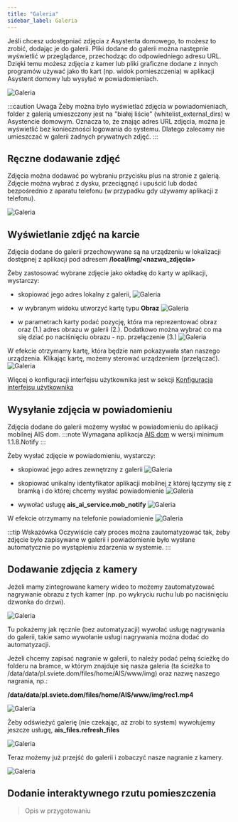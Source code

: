 ```yaml
---
title: "Galeria"
sidebar_label: Galeria
---
```



Jeśli chcesz udostępniać zdjęcia z Asystenta domowego, to możesz to zrobić, dodając je do galerii.
Pliki dodane do galerii można następnie wyświetlić w przeglądarce, przechodząc do odpowiedniego adresu URL.
Dzięki temu możesz zdjęcia z kamer lub pliki graficzne dodane z innych programów używać jako tło kart (np. widok pomieszczenia) w aplikacji Asystent domowy lub wysyłać w powiadomieniach.

![Galeria](/img/en/frontend/gallery_1.png)


:::caution Uwaga
Żeby można było wyświetlać zdjęcia w powiadomieniach, folder z galerią umieszczony jest na "białej liście" (whitelist_external_dirs) w Asystencie domowym. Oznacza to, że znając adres URL zdjęcia, można je wyświetlić bez konieczności logowania do systemu. Dlatego zalecamy nie umieszczać w galerii żadnych prywatnych zdjęć.
:::

## Ręczne dodawanie zdjęć

Zdjęcia można dodawać po wybraniu przycisku plus na stronie z galerią. Zdjęcie można wybrać z dysku, przeciągnąć i upuścić lub dodać bezpośrednio z aparatu telefonu (w przypadku gdy używamy aplikacji z telefonu).

![Galeria](/img/en/frontend/gallery_2.png)


## Wyświetlanie zdjęć na karcie

Zdjęcia dodane do galerii przechowywane są na urządzeniu w lokalizacji dostępnej z aplikacji pod adresem **/local/img/<nazwa_zdjęcia>**


Żeby zastosować wybrane zdjęcie jako okładkę do karty w aplikacji, wystarczy:
- skopiować jego adres lokalny z galerii,
![Galeria](/img/en/frontend/gallery_3.png)

- w wybranym widoku utworzyć kartę typu **Obraz**
![Galeria](/img/en/frontend/gallery_4.png)

- w parametrach karty podać pozycję, która ma reprezentować obraz oraz (1.) adres obrazu w galerii (2.). Dodatkowo można wybrać co ma się dziać po naciśnięciu obrazu - np. przełączenie (3.)
![Galeria](/img/en/frontend/gallery_5.png)

W efekcie otrzymamy kartę, która będzie nam pokazywała stan naszego urządzenia. Klikając kartę, możemy sterować urządzeniem (przełączać).
![Galeria](/img/en/frontend/gallery_6.png)

Więcej o konfiguracji interfejsu użytkownika jest w sekcji [Konfiguracja interfejsu użytkownika](/docs/ais_app_ui_config)


## Wysyłanie zdjęcia w powiadomieniu

Zdjęcia dodane do galerii możemy wysłać w powiadomieniu do aplikacji mobilnej AIS dom.
:::note
Wymagana aplikacja [AIS dom](/docs/ais_app_android_dom) w wersji minimum 1.1.8.Notify
:::

Żeby wysłać zdjęcie w powiadomieniu, wystarczy:

- skopiować jego adres zewnętrzny z galerii
![Galeria](/img/en/frontend/gallery_notify_1.png)

- skopiować unikalny identyfikator aplikacji mobilnej z której łączymy się z bramką i do której chcemy wysłać powiadomienie
![Galeria](/img/en/frontend/gallery_notify_2.png)

- wywołać usługę **ais_ai_service.mob_notify**
![Galeria](/img/en/frontend/gallery_notify_3.png)

W efekcie otrzymamy na telefonie powiadomienie
![Galeria](/img/en/frontend/gallery_notify_4.png)


:::tip Wskazówka
Oczywiście cały proces można zautomatyzować tak, żeby zdjęcie było zapisywane w galerii i powiadomienie było wysłane automatycznie po wystąpieniu zdarzenia w systemie.
:::

## Dodawanie zdjęcia z kamery

Jeżeli mamy zintegrowane kamery wideo to możemy zautomatyzować nagrywanie obrazu z tych kamer (np. po wykryciu ruchu lub po naciśnięciu dzwonka do drzwi).

![Galeria](/img/en/frontend/gallery_7.png)

Tu pokażemy jak ręcznie (bez automatyzacji) wywołać usługę nagrywania do galerii, takie samo wywołanie usługi nagrywania można dodać do automatyzacji.

Jeżeli chcemy zapisać nagranie w galerii, to należy podać pełną ścieżkę do folderu na bramce, w którym znajduje się nasza galeria (ta ścieżka to /data/data/pl.sviete.dom/files/home/AIS/www/img) oraz nazwę naszego nagrania, np.:

**/data/data/pl.sviete.dom/files/home/AIS/www/img/rec1.mp4**

![Galeria](/img/en/frontend/gallery_8.png)

Żeby odświeżyć galerię (nie czekając, aż zrobi to system) wywołujemy jeszcze usługę, **ais_files.refresh_files**

![Galeria](/img/en/frontend/gallery_9.png)

Teraz możemy już przejść do galerii i zobaczyć nasze nagranie z kamery.

![Galeria](/img/en/frontend/gallery_10.png)



## Dodanie interaktywnego rzutu pomieszczenia

> Opis w przygotowaniu
